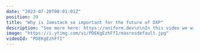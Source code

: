 ```yaml
---
date: "2023-07-20T08:01:01Z"
position: 39
title: "Why is Jamstack so important for the future of DXP"
description: "See more here: https://uniform.dev\n\nIn this video we will discuss why #Jamstack is so important for the future of DXPs.\n\nNowadays the general consensus is that Jamstack is the way to go. The modern web is origin-less and Jamstack allows us to make that happen.\n\nStatic sites allow for easy scaling. They also score high core web vitals due to extremely fast TTFB and the use of modern web frameworks such as Next and Nuxt. API calls and data mapping happen at build time so at runtime nothing time consuming has to happen.\n\nStill need dynamic stuff for personalization, A/B testing, product catalogs or user logins? Use CDN edge workers or #serverless functions that run on the same CDN instance as the site so they are blazing fast and close to the end user.\n\nFor the business users among you: Highly performant web pages lead to higher conversion rates and better SEO. They also scale without issue during the black Friday peak.\n\nFor the developers among you: Jamstack sites allow developers to choose their stack freely as the end result is a static site. Jamstack sites do not have an opinion of how they are build and where they run. They offer the #powerofchoice for developers."
image: "https://i.ytimg.com/vi/PDEKgEzhFfI/maxresdefault.jpg"
videoId: "PDEKgEzhFfI"
---
```


